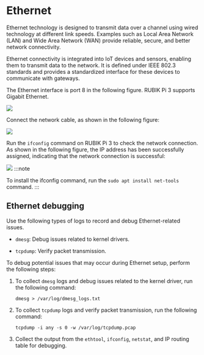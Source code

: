 
# Ethernet

Ethernet technology is designed to transmit data over a channel using wired technology at different link speeds. Examples such as Local Area Network (LAN) and Wide Area Network (WAN) provide reliable, secure, and better network connectivity.

Ethernet connectivity is integrated into IoT devices and sensors, enabling them to transmit data to the network. It is defined under IEEE 802.3 standards and provides a standardized interface for these devices to communicate with gateways.

The Ethernet interface is port 8 in the following figure. RUBIK Pi 3 supports Gigabit Ethernet.

![](../images/image-150.jpg)

Connect the network cable, as shown in the following figure:

![](../images/20250314-155445.jpg)

Run the `ifconfig` command on RUBIK Pi 3 to check the network connection. As shown in the following figure, the IP address has been successfully assigned, indicating that the network connection is successful:

![](../images/image-151.jpg)
:::note

To install the ifconfig command, run the `sudo apt install net-tools` command.
:::

## Ethernet debugging

Use the following types of logs to record and debug Ethernet-related issues.

* `dmesg`: Debug issues related to kernel drivers.

* `tcpdump`: Verify packet transmission.

To debug potential issues that may occur during Ethernet setup, perform the following steps:

1. To collect `dmesg`  logs and debug issues related to the kernel driver, run the following command:

   ```shell
   dmesg > /var/log/dmesg_logs.txt
   ```

2. To collect `tcpdump` logs and verify packet transmission, run the following command:

   ```shell
   tcpdump -i any -s 0 -w /var/log/tcpdump.pcap
   ```

3. Collect the output from the `ethtool`, `ifconfig`, `netstat`, and IP routing table for debugging.
